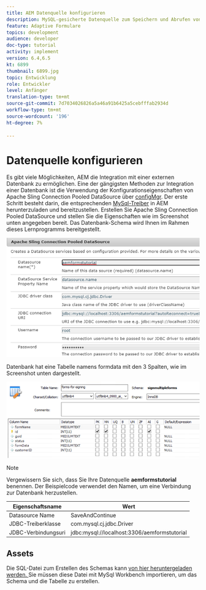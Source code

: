 ```yaml
---
title: AEM Datenquelle konfigurieren
description: MySQL-gesicherte Datenquelle zum Speichern und Abrufen von Formulardaten konfigurieren
feature: Adaptive Formulare
topics: development
audience: developer
doc-type: tutorial
activity: implement
version: 6.4,6.5
kt: 6899
thumbnail: 6899.jpg
topic: Entwicklung
role: Entwickler
level: Anfänger
translation-type: tm+mt
source-git-commit: 7d7034026826a5a46a91b6425a5cebfffab2934d
workflow-type: tm+mt
source-wordcount: '196'
ht-degree: 7%

---
```


# Datenquelle konfigurieren

Es gibt viele Möglichkeiten, AEM die Integration mit einer externen Datenbank zu ermöglichen. Eine der gängigsten Methoden zur Integration einer Datenbank ist die Verwendung der Konfigurationseigenschaften von Apache Sling Connection Pooled DataSource über [configMgr](http://localhost:4502/system/console/configMgr).
Der erste Schritt besteht darin, die entsprechenden [MySql-Treiber](https://mvnrepository.com/artifact/mysql/mysql-connector-java) in AEM herunterzuladen und bereitzustellen.
Erstellen Sie Apache Sling Connection Pooled DataSource und stellen Sie die Eigenschaften wie im Screenshot unten angegeben bereit. Das Datenbank-Schema wird Ihnen im Rahmen dieses Lernprogramms bereitgestellt.

![data-source](assets/data-source.PNG)

Datenbank hat eine Tabelle namens formdata mit den 3 Spalten, wie im Screenshot unten dargestellt.

![data-base](assets/data-base.PNG)


>[!NOTE]
>Vergewissern Sie sich, dass Sie Ihre Datenquelle **aemformstutorial** benennen. Der Beispielcode verwendet den Namen, um eine Verbindung zur Datenbank herzustellen.

| Eigenschaftsname | Wert |
------------------------|---------------------------------------
| Datasource Name | SaveAndContinue |
| JDBC-Treiberklasse | com.mysql.cj.jdbc.Driver |
| JDBC-Verbindungsuri | jdbc:mysql://localhost:3306/aemformstutorial |

## Assets

Die SQL-Datei zum Erstellen des Schemas kann [von hier heruntergeladen werden. ](assets/sign-multiple-forms.sql) Sie müssen diese Datei mit MySql Workbench importieren, um das Schema und die Tabelle zu erstellen.


